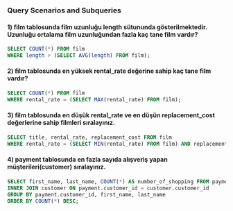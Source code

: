 ### Query Scenarios and Subqueries

#### 1) film tablosunda film uzunluğu length sütununda gösterilmektedir. Uzunluğu ortalama film uzunluğundan fazla kaç tane film vardır?
```sql
SELECT COUNT(*) FROM film
WHERE length > (SELECT AVG(length) FROM film);
```

#### 2) film tablosunda en yüksek rental_rate değerine sahip kaç tane film vardır?
```sql
SELECT COUNT(*) FROM film
WHERE rental_rate = (SELECT MAX(rental_rate) FROM film);
```

#### 3) film tablosunda en düşük rental_rate ve en düşün replacement_cost değerlerine sahip filmleri sıralayınız.
```sql
SELECT title, rental_rate, replacement_cost FROM film
WHERE rental_rate = (SELECT MIN(rental_rate) FROM film) AND replacement_cost = (SELECT MIN(replacement_cost) FROM film);
```

#### 4) payment tablosunda en fazla sayıda alışveriş yapan müşterileri(customer) sıralayınız.
```sql
SELECT first_name, last_name, COUNT(*) AS number_of_shopping FROM payment
INNER JOIN customer ON payment.customer_id = customer.customer_id
GROUP BY payment.customer_id, first_name, last_name
ORDER BY COUNT(*) DESC;
```

